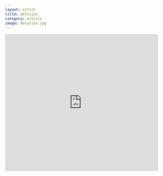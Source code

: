 ```yaml
---
layout: artist
title: delusion.
category: artists
image: delusion.jpg
---
```

<p></p>
<iframe width="100%" height="450" scrolling="no" frameborder="no" src="https://w.soundcloud.com/player/?url=https%3A//api.soundcloud.com/users/71511300&amp;color=999999&amp;auto_play=false&amp;hide_related=true&amp;show_artwork=false"></iframe>
